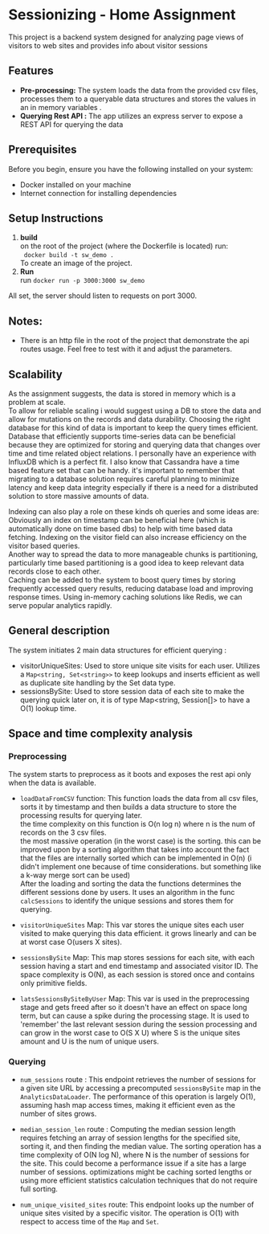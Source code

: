 
# Sessionizing - Home Assignment

This project is a backend system designed for analyzing page views of visitors to web sites and
provides info about visitor sessions

## Features

- **Pre-processing:** The system loads the data from the provided csv files, processes them to a queryable data structures and stores the values in an in memory variables .
- **Querying Rest API :** The app utilizes an express server to expose a REST API for querying the data

## Prerequisites

Before you begin, ensure you have the following installed on your system:

- Docker installed on your machine
- Internet connection for installing dependencies

## Setup Instructions

1. **build**   
on the root of the project (where the Dockerfile is located) run:   
` docker build -t sw_demo .`    
   To create an image of the project.    
2. **Run**   
   run `docker run -p 3000:3000 sw_demo`   

All set, the server should listen to requests on port 3000. 

## Notes:
- There is an http file in the root of the project that demonstrate the api routes usage. Feel free to test with it and adjust the parameters. 

## Scalability  
As the assignment suggests, the data is stored in memory which is a problem at scale.     
To allow for reliable scaling i would suggest using a DB to store the data and allow for mutations on the records and data  durability. Choosing the right database for this kind of data is important to keep the query times efficient.    
Database that efficiently supports time-series data can be beneficial because they are optimized for storing and querying data that changes over time and time related object relations. I personally have an experience with InfluxDB which is a perfect fit. I also know that Cassandra have a time based feature set that can be handy. it's important to remember that migrating to a database solution requires careful planning to minimize latency and keep data integrity especially if there is a need for a distributed solution to store massive amounts of data.      

Indexing can also play a role on these kinds oh queries and some ideas are:   
Obviously an index on timestamp can be beneficial here (which is automatically done on time based dbs)  to help with time based data fetching. Indexing on the visitor field can also increase efficiency on the visitor based queries.    
Another way to spread the data to more manageable chunks is partitioning, particularly time based partitioning is a good idea to keep relevant data records close to each other.   
Caching can be added to the system to boost query times by storing frequently accessed query results, reducing database load and improving response times. Using in-memory caching solutions like Redis, we can serve popular analytics rapidly.    

## General description
The system initiates 2 main data structures for efficient querying :    
- visitorUniqueSites: Used to store unique site visits for each user. Utilizes a `Map<string, Set<string>>` to keep lookups and inserts efficient as well as duplicate site handling by the Set data type.    
- sessionsBySite: Used to store session data of each site to make the querying quick later on, it is of type Map<string, Session[]> to have a O(1) lookup time.    


## Space and time complexity analysis   
### Preprocessing   
The system starts to preprocess as it boots and exposes the rest api only when the data is available.    
- `loadDataFromCSV` function: This function loads the data from all csv files, sorts it by timestamp and then builds a data structure to store the processing results for querying later.    
the time complexity on this function is O(n log n) where n is the num of records on the 3 csv files.    
the most massive operation (in the worst case) is the sorting. this can be improved upon by a sorting algorithm that takes into account the fact that the files are internally sorted which can be implemented in O(n) (i didn't implement one because of time considerations. but something like a k-way merge sort can be used)    
After the loading and sorting the data the functions determines the different sessions done by users. It uses an algorithm in the func `calcSessions` to identify the unique sessions and stores them for querying.     
    
- `visitorUniqueSites` Map: This var stores the unique sites each user visited to make querying this data efficient. it grows linearly and can be at worst case O(users X sites).    
- `sessionsBySite` Map: This map stores sessions for each site, with each session having a start and end timestamp and associated visitor ID. The space complexity is O(N), as each session is stored once and contains only primitive fields.    
- `latsSessionsBySiteByUser` Map: This var is used in the preprocessing stage and gets freed after so it doesn't have an effect on space long term, but can cause a spike during the processing stage. It is used to 'remember' the last relevant session during the session processing and can grow in the worst case to O(S X U) where S is the unique sites amount and U is the num of unique users.    
    
### Querying 
- `num_sessions` route : This endpoint retrieves the number of sessions for a given site URL by accessing a precomputed `sessionsBySite` map in the `AnalyticsDataLoader`. The performance of this operation is largely O(1), assuming hash map access times, making it efficient even as the number of sites grows.    

- `median_session_len` route : Computing the median session length requires fetching an array of session lengths for the specified site, sorting it, and then finding the median value. The sorting operation has a time complexity of O(N log N), where N is the number of sessions for the site. This could become a performance issue if a site has a large number of sessions. optimizations might be caching sorted lengths or using more efficient statistics calculation techniques that do not require full sorting.    
- `num_unique_visited_sites` route:  This endpoint looks up the number of unique sites visited by a specific visitor. The operation is O(1) with respect to access time of the `Map` and `Set`.        
